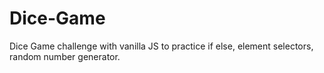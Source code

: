 # Dice-Game
Dice Game challenge with vanilla JS to practice if else, element selectors, random number generator.
